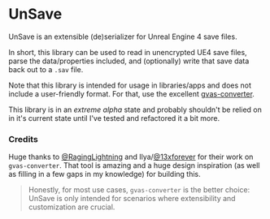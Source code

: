 ﻿# UnSave

UnSave is an extensible (de)serializer for Unreal Engine 4 save files.

In short, this library can be used to read in unencrypted UE4 save files, parse the data/properties included, and (optionally) write that save data back out to a `.sav` file.

Note that this library is intended for usage in libraries/apps and does not include a user-friendly format. For that, use the excellent [gvas-converter](https://github.com/RagingLightning/gvas-converter).

This library is in an _extreme alpha_ state and probably shouldn't be relied on in it's current state until I've tested and refactored it a bit more.

### Credits

Huge thanks to [@RagingLightning](https://github.com/RagingLightning) and Ilya/[@13xforever](https://github.com/13xforever) for their work on `gvas-converter`. That tool is amazing and a huge design inspiration (as well as filling in a few gaps in my knowledge) for building this.

> Honestly, for most use cases, `gvas-converter` is the better choice: UnSave is only intended for scenarios where extensibility and customization are crucial.
